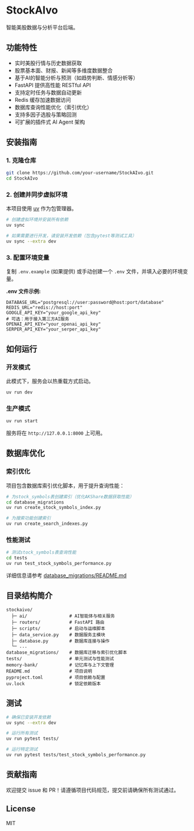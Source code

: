 # StockAIvo

智能美股数据与分析平台后端。


## 功能特性
- 实时美股行情与历史数据获取
- 股票基本面、财报、新闻等多维度数据整合
- 基于AI的智能分析与预测（如趋势判断、情感分析等）
- FastAPI 提供高性能 RESTful API
- 支持定时任务与数据自动更新
- Redis 缓存加速数据访问
- 数据库查询性能优化（索引优化）
- 支持多因子选股与策略回测
- 可扩展的插件式 AI Agent 架构

## 安装指南

### 1. 克隆仓库
```bash
git clone https://github.com/your-username/StockAIvo.git
cd StockAIvo
```

### 2. 创建并同步虚拟环境
本项目使用 [uv](https://github.com/astral-sh/uv) 作为包管理器。
```bash
# 创建虚拟环境并安装所有依赖
uv sync

# 如果需要进行开发，请安装开发依赖（包含pytest等测试工具）
uv sync --extra dev
```


### 3. 配置环境变量
复制 `.env.example` (如果提供) 或手动创建一个 `.env` 文件，并填入必要的环境变量。

**.env 文件示例:**
```
DATABASE_URL="postgresql://user:password@host:port/database"
REDIS_URL="redis://host:port"
GOOGLE_API_KEY="your_google_api_key"
# 可选：用于接入第三方AI服务
OPENAI_API_KEY="your_openai_api_key"
SERPER_API_KEY="your_serper_api_key"
```


## 如何运行

### 开发模式
此模式下，服务会以热重载方式启动。
```bash
uv run dev
```

### 生产模式
```bash
uv run start
```
服务将在 `http://127.0.0.1:8000` 上可用。

## 数据库优化

### 索引优化
项目包含数据库索引优化脚本，用于提升查询性能：

```bash
# 为stock_symbols表创建索引（优化AKShare数据获取性能）
cd database_migrations
uv run create_stock_symbols_index.py

# 为搜索功能创建索引
uv run create_search_indexes.py
```

### 性能测试
```bash
# 测试stock_symbols表查询性能
cd tests
uv run test_stock_symbols_performance.py
```

详细信息请参考 [database_migrations/README.md](database_migrations/README.md)

## 目录结构简介

```
stockaivo/
  ├─ ai/                # AI智能体与相关服务
  ├─ routers/           # FastAPI 路由
  ├─ scripts/           # 启动与运维脚本
  ├─ data_service.py    # 数据服务主模块
  ├─ database.py        # 数据库连接与操作
  └─ ...
database_migrations/    # 数据库迁移与索引优化脚本
tests/                  # 单元测试与性能测试
memory-bank/            # 记忆库与上下文管理
README.md               # 项目说明
pyproject.toml          # 项目依赖与配置
uv.lock                 # 锁定依赖版本
```

## 测试

```bash
# 确保已安装开发依赖
uv sync --extra dev

# 运行所有测试
uv run pytest tests/

# 运行特定测试
uv run pytest tests/test_stock_symbols_performance.py
```

## 贡献指南

欢迎提交 issue 和 PR！请遵循项目代码规范，提交前请确保所有测试通过。

## License

MIT